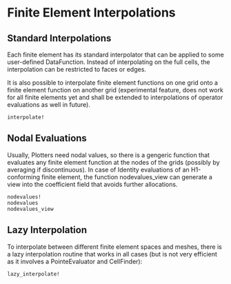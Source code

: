 
# Finite Element Interpolations

## Standard Interpolations

Each finite element has its standard interpolator that can be applied to some user-defined DataFunction. Instead of interpolating on the full cells, the interpolation can be restricted to faces or edges. 

It is also possible to interpolate finite element functions on one grid onto a finite element function on another grid (experimental feature, does not work for all finite elements yet and shall be extended to interpolations of operator evaluations as well in future).

```@docs
interpolate!
```

## Nodal Evaluations

Usually, Plotters need nodal values, so there is a gengeric function that evaluates any finite element function at the nodes of the grids (possibly by averaging if discontinuous). In case of Identity evaluations of an H1-conforming finite element, the function nodevalues_view can generate a view into the coefficient field that avoids further allocations.


```@docs
nodevalues!
nodevalues
nodevalues_view
```

## Lazy Interpolation

To interpolate between different finite element spaces and meshes, there is a lazy interpolation routine that
works in all cases (but is not very efficient as it involves a PointeEvaluator and CellFinder):

```@docs
lazy_interpolate!
```